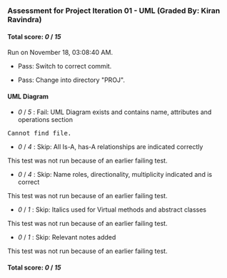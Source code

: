 ### Assessment for Project Iteration 01 - UML (Graded By: Kiran Ravindra)

#### Total score: _0_ / _15_

Run on November 18, 03:08:40 AM.

+ Pass: Switch to correct commit.



+ Pass: Change into directory "PROJ".


#### UML Diagram

+  _0_ / _5_ : Fail: UML Diagram exists and contains name, attributes and operations section

<pre>Cannot find file.</pre>



+  _0_ / _4_ : Skip: All Is-A, has-A  relationships are indicated correctly

  This test was not run because of an earlier failing test.

+  _0_ / _4_ : Skip: Name roles, directionality, multiplicity indicated and is correct 

  This test was not run because of an earlier failing test.

+  _0_ / _1_ : Skip: Italics used for Virtual methods and abstract classes

  This test was not run because of an earlier failing test.

+  _0_ / _1_ : Skip: Relevant notes added

  This test was not run because of an earlier failing test.

#### Total score: _0_ / _15_

